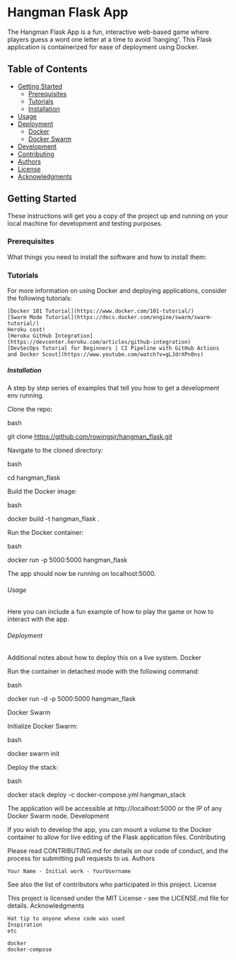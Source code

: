 # Hangman Flask App

The Hangman Flask App is a fun, interactive web-based game where players guess a word one letter at a time to avoid 'hanging'. This Flask application is containerized for ease of deployment using Docker.

## Table of Contents

- [Getting Started](#getting-started)
  - [Prerequisites](#prerequisites)
  - [Tutorials](#tutorials)
  - [Installation](#installation)
- [Usage](#usage)
- [Deployment](#deployment)
  - [Docker](#docker)
  - [Docker Swarm](#docker-swarm)
- [Development](#development)
- [Contributing](#contributing)
- [Authors](#authors)
- [License](#license)
- [Acknowledgments](#acknowledgments)

## Getting Started

These instructions will get you a copy of the project up and running on your local machine for development and testing purposes.

### Prerequisites

What things you need to install the software and how to install them:

### Tutorials

For more information on using Docker and deploying applications, consider the following tutorials:

    [Docker 101 Tutorial](https://www.docker.com/101-tutorial/)
    [Swarm Mode Tutorial](https://docs.docker.com/engine/swarm/swarm-tutorial/)
    Heroku cost!
    [Heroku GitHub Integration](https://devcenter.heroku.com/articles/github-integration)
    [DevSecOps Tutorial for Beginners | CI Pipeline with GitHub Actions and Docker Scout](https://www.youtube.com/watch?v=gLJdrXPn0ns)

##### Installation

A step by step series of examples that tell you how to get a development env running.

Clone the repo:

bash

git clone https://github.com/rowingsjr/hangman_flask.git

Navigate to the cloned directory:

bash

cd hangman_flask

Build the Docker image:

bash

docker build -t hangman_flask .

Run the Docker container:

bash

docker run -p 5000:5000 hangman_flask

The app should now be running on localhost:5000.

###### Usage

Here you can include a fun example of how to play the game or how to interact with the app.

###### Deployment

Additional notes about how to deploy this on a live system.
Docker

Run the container in detached mode with the following command:

bash

docker run -d -p 5000:5000 hangman_flask

Docker Swarm

Initialize Docker Swarm:

bash

docker swarm init

Deploy the stack:

bash

docker stack deploy -c docker-compose.yml hangman_stack

The application will be accessible at http://localhost:5000 or the IP of any Docker Swarm node.
Development

If you wish to develop the app, you can mount a volume to the Docker container to allow for live editing of the Flask application files.
Contributing

Please read CONTRIBUTING.md for details on our code of conduct, and the process for submitting pull requests to us.
Authors

    Your Name - Initial work - YourUsername

See also the list of contributors who participated in this project.
License

This project is licensed under the MIT License - see the LICENSE.md file for details.
Acknowledgments

    Hat tip to anyone whose code was used
    Inspiration
    etc

```bash
docker
docker-compose

